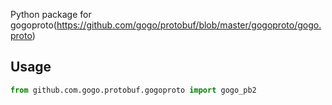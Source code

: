 Python package for gogoproto(https://github.com/gogo/protobuf/blob/master/gogoproto/gogo.proto)

## Usage
```python
from github.com.gogo.protobuf.gogoproto import gogo_pb2
```